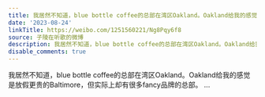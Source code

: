 ```yaml
---
title: 我居然不知道，blue bottle coffee的总部在湾区Oakland。Oakland给我的感觉是放假更贵的Baltimore，但实际上却有很多fancy品牌的总部。
date: '2023-08-24'
linkTitle: https://weibo.com/1251560221/Ng8Pqy6f8
source: 子陵在听歌的微博
description: 我居然不知道，blue bottle coffee的总部在湾区Oakland。Oakland给我的感觉是放假更贵的Baltimore，但实际上却有很多fancy品牌的总部。  ...
disable_comments: true
---
```

我居然不知道，blue bottle coffee的总部在湾区Oakland。Oakland给我的感觉是放假更贵的Baltimore，但实际上却有很多fancy品牌的总部。  ...
